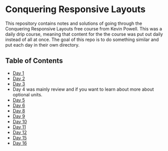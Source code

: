 # Conquering Responsive Layouts

This repository contains notes and solutions of going through the Conquering Responsive Layouts free course from Kevin Powell. This was a daily drip course, meaning that content for the the course was put out daily instead of all at once. The goal of this repo  is to do something similar and put each day in their own directory.

## Table of Contents

* [Day 1](/day1/)
* [Day 2](/day2/)
* [Day 3](/day3/)
* Day 4 was mainly review and if you want to learn about more about optional units.
* [Day 5](/day5/)
* [Day 6](/day6/)
* [Day 8](/day8/)
* [Day 9](/day9/)
* [Day 10](/day10/)
* [Day 11](/day11/)
* [Day 12](/day12/)
* [Day 15](/day15/)
* [Day 16](/day16/)